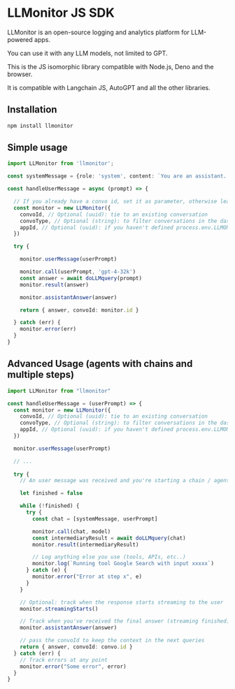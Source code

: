 # LLMonitor JS SDK

LLMonitor is an open-source logging and analytics platform for LLM-powered apps.

You can use it with any LLM models, not limited to GPT.

This is the JS isomorphic library compatible with Node.js, Deno and the browser.

It is compatible with Langchain JS, AutoGPT and all the other libraries.

## Installation

```bash
npm install llmonitor
```

## Simple usage

```typescript
import LLMonitor from 'llmonitor';

const systemMessage = {role: 'system', content: `You are an assistant...`}

const handleUserMessage = async (prompt) => {

  // If you already have a convo id, set it as parameter, otherwise leave empty
  const monitor = new LLMonitor({
    convoId, // Optional (uuid): tie to an existing conversation
    convoType, // Optional (string): to filter conversations in the dashboard by type
    appId, // Optional (uuid): if you haven't defined process.env.LLMONITOR_APP_ID
  })

  try {

    monitor.userMessage(userPrompt)

    monitor.call(userPrompt, 'gpt-4-32k')
    const answer = await doLLMquery(prompt)
    monitor.result(answer)

    monitor.assistantAnswer(answer)

    return { answer, convoId: monitor.id }

  } catch (err) {
    monitor.error(err)
  }
}
```

## Advanced Usage (agents with chains and multiple steps)

```typescript
import LLMonitor from "llmonitor"

const handleUserMessage = (userPrompt) => {
  const monitor = new LLMonitor({
    convoId, // Optional (uuid): tie to an existing conversation
    convoType, // Optional (string): to filter conversations in the dashboard by type. Ie: 'web_agent'
    appId, // Optional (uuid): if you haven't defined process.env.LLMONITOR_APP_ID
  })

  monitor.userMessage(userPrompt)

  // ...
  
  try {
    // An user message was received and you're starting a chain / agent.

    let finished = false

    while (!finished) {
      try {
        const chat = [systemMessage, userPrompt]

        monitor.call(chat, model)
        const intermediaryResult = await doLLMquery(chat)
        monitor.result(intermediaryResult)

        // Log anything else you use (tools, APIs, etc..)
        monitor.log(`Running tool Google Search with input xxxxx`)
      } catch (e) {
        monitor.error("Error at step x", e)
      }
    }

    // Optional: track when the response starts streaming to the user
    monitor.streamingStarts()

    // Track when you've received the final answer (streaming finished) to send the user
    monitor.assistantAnswer(answer)

    // pass the convoId to keep the context in the next queries
    return { answer, convoId: convo.id }
  } catch (err) {
    // Track errors at any point
    monitor.error("Some error", error)
  }
}
```
